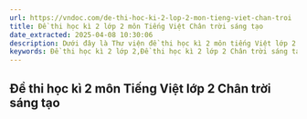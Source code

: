 ```yaml
---
url: https://vndoc.com/de-thi-hoc-ki-2-lop-2-mon-tieng-viet-chan-troi
title: Đề thi học kì 2 lớp 2 môn Tiếng Việt Chân trời sáng tạo
date_extracted: 2025-04-08 10:30:06
description: Dưới đây là Thư viện đề thi học kì 2 môn tiếng Việt lớp 2 chân trời sáng tạo giúp các em ôn tập lại kiến thức môn Tiếng Việt 2 hiệu quả hơn.
keywords: Đề thi học kì 2 lớp 2,Đề thi học kì 2 lớp 2 Chân trời sáng tạo,Đề thi học kì 2 lớp 2 môn Tiếng Việt Chân trời,Đề thi học kì 2 lớp 2 môn Tiếng Việt,đề thi học kì 2 môn tiếng việt lớp 2 chân trời sáng tạo
---
```


## **Đề thi học kì 2 môn Tiếng Việt lớp 2 Chân trời sáng tạo**
